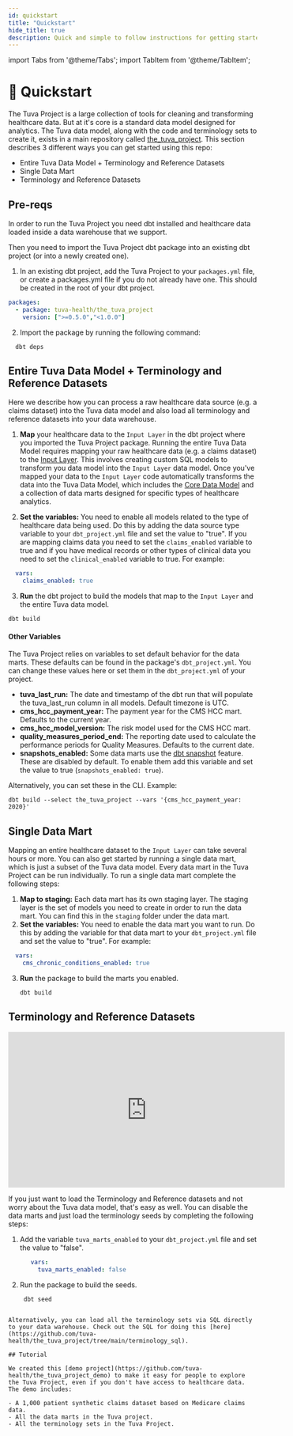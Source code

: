 ```yaml
---
id: quickstart
title: "Quickstart"
hide_title: true
description: Quick and simple to follow instructions for getting started with the Tuva Project.
---
```


import Tabs from '@theme/Tabs';
import TabItem from '@theme/TabItem';

# 🏁 Quickstart

The Tuva Project is a large collection of tools for cleaning and transforming healthcare data.  But at it's core is a standard data model designed for analytics.  The Tuva data model, along with the code and terminology sets to create it, exists in a main repository called [the_tuva_project](https://github.com/tuva-health/the_tuva_project).  This section describes 3 different ways you can get started using this repo:

- Entire Tuva Data Model + Terminology and Reference Datasets
- Single Data Mart
- Terminology and Reference Datasets

## Pre-reqs

In order to run the Tuva Project you need dbt installed and healthcare data loaded inside a data warehouse that we support.

Then you need to import the Tuva Project dbt package into an existing dbt project (or into a newly created one).

1. In an existing dbt project, add the Tuva Project to your `packages.yml` file, or create a packages.yml file if you 
do not already have one. This should be created in the root of your dbt project.
```yml
packages:
  - package: tuva-health/the_tuva_project
    version: [">=0.5.0","<1.0.0"]
```
2. Import the package by running the following command:
```console
  dbt deps
```

## Entire Tuva Data Model + Terminology and Reference Datasets

Here we describe how you can process a raw healthcare data source (e.g. a claims dataset) into the Tuva data model and also load all terminology and reference datasets into your data warehouse.

1. **Map** your healthcare data to the `Input Layer` in the dbt project where you imported the Tuva Project package.  Running the entire Tuva Data Model requires mapping your raw healthcare data (e.g. a claims dataset) to the [Input Layer](https://thetuvaproject.com/data-dictionaries/input-layer).  This involves creating custom SQL models to transform you data model into the `Input Layer` data model.  Once you've mapped your data to the `Input Layer` code automatically transforms the data into the Tuva Data Model, which includes the [Core Data Model](https://thetuvaproject.com/data-dictionaries/core) and a collection of data marts designed for specific types of healthcare analytics.

2. **Set the variables:** You need to enable all models related to the type of healthcare data being used. Do this by adding the data source type variable to your `dbt_project.yml` file and set the value to "true".  If you are mapping claims data you need to set the `claims_enabled` variable to true and if you have medical records or other types of clinical data you need to set the `clinical_enabled` variable to true.  For example:
  ```yml
    vars:
      claims_enabled: true
  ```

3. **Run** the dbt project to build the models that map to the `Input Layer` and the entire Tuva data model.
  ```console
  dbt build
  ```

#### Other Variables
The Tuva Project relies on variables to set default behavior for the data marts.
These defaults can be found in the package's `dbt_project.yml`.
You can change these values here or set them in the `dbt_project.yml` of your project.

* **tuva_last_run:** The date and timestamp of the dbt run that will populate 
  the tuva_last_run column in all models. Default timezone is UTC.
* **cms_hcc_payment_year:** The payment year for the CMS HCC mart. Defaults to 
  the current year.
* **cms_hcc_model_version:** The risk model used for the CMS HCC mart.
* **quality_measures_period_end:** The reporting date used to calculate the 
  performance periods for Quality Measures. Defaults to the current date.
* **snapshots_enabled:** Some data marts use the [dbt snapshot](https://docs.getdbt.com/docs/build/snapshots)
  feature. These are disabled by default. To enable them add this variable and 
  set the value to true (`snapshots_enabled: true`).

Alternatively, you can set these in the CLI. Example:
```console
dbt build --select the_tuva_project --vars '{cms_hcc_payment_year: 2020}'
```

## Single Data Mart

Mapping an entire healthcare dataset to the `Input Layer` can take several hours or more.  You can also get started by running a single data mart, which is just a subset of the Tuva data model.  Every data mart in the Tuva Project can be run individually.  To run a single data mart complete the following steps:

1. **Map to staging:** Each data mart has its own staging layer.  The staging layer is the set of models you need to create in order to run the data mart.  You can find this in the `staging` folder under the data mart.
2. **Set the variables:** You need to enable the data mart you want to run.  Do this by adding the variable for that data mart to your `dbt_project.yml` file and set the value to "true".  For example: 
  ```yml
    vars:
      cms_chronic_conditions_enabled: true
  ```
3. **Run** the package to build the marts you enabled.
    ```console
    dbt build
    ```

## Terminology and Reference Datasets

<iframe width="560" height="315" src="https://www.youtube.com/embed/oJyuJ4XFYNI?si=2OqvRdcL9D9itUrB" title="YouTube video player" frameborder="0" allow="accelerometer; autoplay; clipboard-write; encrypted-media; gyroscope; picture-in-picture; web-share" allowfullscreen="true"></iframe>

If you just want to load the Terminology and Reference datasets and not worry about the Tuva data model, that's easy as well.  You can disable the data marts and just load the terminology seeds by completing 
the following steps:

1. Add the variable `tuva_marts_enabled` to your `dbt_project.yml` file and set the value to "false".
   ```yml
      vars:
        tuva_marts_enabled: false
   ```
2. Run the package to build the seeds.
   ```console
    dbt seed 
  ```

Alternatively, you can load all the terminology sets via SQL directly to your data warehouse. Check out the SQL for doing this [here](https://github.com/tuva-health/the_tuva_project/tree/main/terminology_sql).

## Tutorial

We created this [demo project](https://github.com/tuva-health/the_tuva_project_demo) to make it easy for people to explore the Tuva Project, even if you don't have access to healthcare data.  The demo includes:

- A 1,000 patient synthetic claims dataset based on Medicare claims data.
- All the data marts in the Tuva project.
- All the terminology sets in the Tuva Project.
